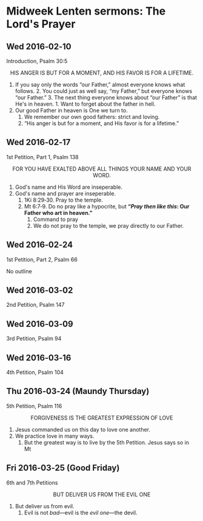 <head>
<meta charset="utf-8">
<style>
th { text-align: center; font-weight: bold; vertical-align: baseline; border: 3px solid blue; }
td { border: 1px solid black; padding: 10px; }
.h { visibility: hidden; }
</style>
<title>Lord's Prayer</title>
</head>

# Midweek Lenten sermons: The Lord's Prayer

## Wed 2016‑02‑10

Introduction, Psalm 30:5

<center>HIS ANGER IS BUT FOR A MOMENT, AND HIS FAVOR IS FOR A LIFETIME.</center>

1. If you say only the words “our Father,” almost everyone knows what follows.
    2. You could just as well say, “my Father,” but everyone knows “our Father.”
    3. The next thing everyone knows about “our Father” is that He's in heaven.
        1. Want to forget about the father in hell.
1. Our good Father in heaven is One we turn to.
    1. We remember our own good fathers: strict and loving.
    1. “His anger is but for a moment, and His favor is for a lifetime.”

## Wed 2016‑02‑17

1st Petition, Part 1, Psalm 138

<center>FOR YOU HAVE EXALTED ABOVE ALL THINGS YOUR NAME AND YOUR WORD.</center>

1. God's name and His Word are inseperable.
1. God's name and prayer are inseperable.
    1. 1Ki 8:29‑30. Pray to the temple.
    1. Mt 6:7‑9. Do no pray like a hypocrite, but **“_Pray then like this_: Our Father who art in heaven.”**
        1. Command to pray
        1. We do not pray to the temple, we pray directly to our Father.

## Wed 2016‑02‑24

1st Petition, Part 2, Psalm 66

No outline

## Wed 2016‑03‑02

2nd Petition, Psalm 147

## Wed 2016‑03‑09

3rd Petition, Psalm 94

## Wed 2016‑03‑16

4th Petition, Psalm 104

## Thu 2016‑03‑24 (Maundy Thursday)

5th Petition, Psalm 116

<center>FORGIVENESS IS THE GREATEST EXPRESSION OF LOVE</center>

1. Jesus commanded us on this day to love one another.
1. We practice love in many ways.
    1. But the greatest way is to live by the 5th Petition. Jesus says so in Mt 

## Fri 2016‑03‑25 (Good Friday)

6th and 7th Petitions

<center>BUT DELIVER US FROM THE EVIL ONE</center>

1. But deliver us from evil.
    1. Evil is not _bad_—evil is the _evil one_—the devil.
